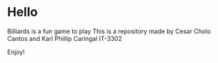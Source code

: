 # Hello
Billiards is a fun game to play
This is a repository made by Cesar Cholo Cantos and Karl Phillip Caringal
IT-3302

Enjoy!
